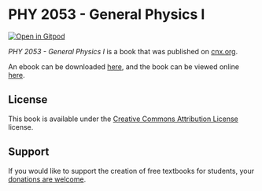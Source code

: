 # PHY 2053 - General Physics I

[![Open in Gitpod](https://gitpod.io/button/open-in-gitpod.svg)](https://gitpod.io/from-referrer/)

_PHY 2053 - General Physics I_ is a book that was published on [cnx.org](https://cnx.org/).

An ebook can be downloaded [here](https://github.com/cnx-user-books/cnxbook-phy-2053-general-physics-i/releases/latest), and the book can be viewed online [here](https://github.com/cnx-user-books/cnxbook-phy-2053-general-physics-i/releases/latest).

## License
This book is available under the [Creative Commons Attribution License](./LICENSE) license.

## Support
If you would like to support the creation of free textbooks for students, your [donations are welcome](https://riceconnect.rice.edu/donation/support-openstax-banner).
